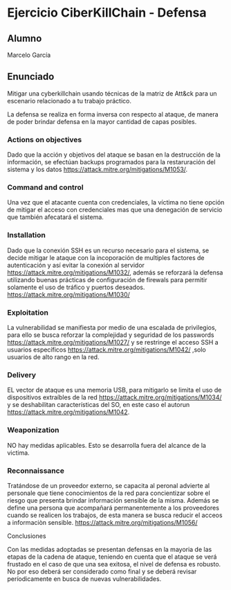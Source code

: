 # Ejercicio CiberKillChain - Defensa

## Alumno

Marcelo García

## Enunciado

Mitigar una cyberkillchain usando técnicas de la matriz de Att&ck para un escenario relacionado a tu trabajo práctico.

La defensa se realiza en forma inversa con respecto al ataque, de manera de poder brindar defensa en la mayor cantidad de capas posibles.

### Actions on objectives

Dado que la acción y objetivos del ataque se basan en la destrucción de la información, se efectúan backups programados para la restaruración del sistema y los datos https://attack.mitre.org/mitigations/M1053/.

### Command and control

Una vez que el atacante cuenta con credenciales, la víctima no tiene opción de mitigar el acceso con credenciales mas que una denegación de servicio que también afecatará el sistema.

### Installation

Dado que la conexión SSH es un recurso necesario para el sistema, se decide mitigar le ataque con la incoporación de multiples factores de autenticación y así evitar la conexión al servidor https://attack.mitre.org/mitigations/M1032/, además se reforzará la defensa utilizando buenas prácticas de configuración de firewals para permitir solamente el uso de tráfico y puertos deseados. https://attack.mitre.org/mitigations/M1030/

### Exploitation

La vulnerabilidad se manifiesta por medio de una escalada de privilegios, para ello se busca reforzar la complejidad y seguridad de los passwords https://attack.mitre.org/mitigations/M1027/ y se restringe el acceso SSH a usuarios específicos https://attack.mitre.org/mitigations/M1042/ ,solo usuarios de alto rango en la red.

### Delivery

EL vector de ataque es una memoria USB, para mitigarlo se limita el uso de dispositivos extraíbles de la red https://attack.mitre.org/mitigations/M1034/ y se deshabilitan características del SO, en este caso el autorun https://attack.mitre.org/mitigations/M1042.

### Weaponization

NO hay medidas aplicables. Esto se desarrolla fuera del alcance de la victima.

### Reconnaissance

Tratándose de un proveedor externo, se capacita al peronal advierte al personale que tiene conocimientos de la red para concientizar sobre el riesgo que presenta brindar información sensible de la misma. Además se define una persona que acompañará permanentemente a los proveedores cuando se realicen los trabajos, de esta manera se busca reducir el acceos a informaciòn sensible. https://attack.mitre.org/mitigations/M1056/ 

Conclusiones

Con las medidas adoptadas se presentan defensas en la mayoria de las etapas de la cadena de ataque, teniendo en cuenta que el ataque se verá frustado en el caso de que una sea exitosa, el nivel de defensa es robusto. No por eso deberá ser considerado como final y se deberá revisar períodicamente en busca de nuevas vulnerabilidades.



